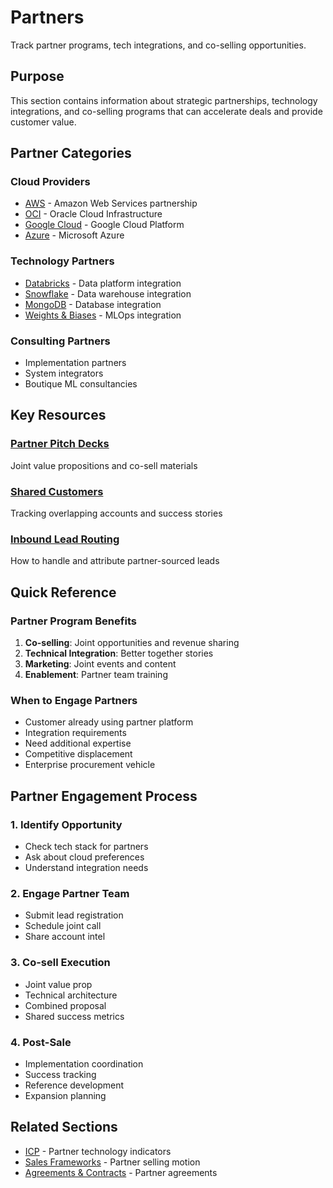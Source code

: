 # Partners

Track partner programs, tech integrations, and co-selling opportunities.

## Purpose
This section contains information about strategic partnerships, technology integrations, and co-selling programs that can accelerate deals and provide customer value.

## Partner Categories

### Cloud Providers
- [AWS](./aws/) - Amazon Web Services partnership
- [OCI](./oci/) - Oracle Cloud Infrastructure
- [Google Cloud](./gcp/) - Google Cloud Platform
- [Azure](./azure/) - Microsoft Azure

### Technology Partners
- [Databricks](./databricks/) - Data platform integration
- [Snowflake](./snowflake/) - Data warehouse integration
- [MongoDB](./mongodb/) - Database integration
- [Weights & Biases](./wandb/) - MLOps integration

### Consulting Partners
- Implementation partners
- System integrators
- Boutique ML consultancies

## Key Resources

### [Partner Pitch Decks](./partner_pitch_decks/)
Joint value propositions and co-sell materials

### [Shared Customers](./shared_customers.md)
Tracking overlapping accounts and success stories

### [Inbound Lead Routing](./inbound_lead_routing.md)
How to handle and attribute partner-sourced leads

## Quick Reference

### Partner Program Benefits
1. **Co-selling**: Joint opportunities and revenue sharing
2. **Technical Integration**: Better together stories
3. **Marketing**: Joint events and content
4. **Enablement**: Partner team training

### When to Engage Partners
- Customer already using partner platform
- Integration requirements
- Need additional expertise
- Competitive displacement
- Enterprise procurement vehicle

## Partner Engagement Process

### 1. Identify Opportunity
- Check tech stack for partners
- Ask about cloud preferences
- Understand integration needs

### 2. Engage Partner Team
- Submit lead registration
- Schedule joint call
- Share account intel

### 3. Co-sell Execution
- Joint value prop
- Technical architecture
- Combined proposal
- Shared success metrics

### 4. Post-Sale
- Implementation coordination
- Success tracking
- Reference development
- Expansion planning

## Related Sections
- [ICP](../icp/) - Partner technology indicators
- [Sales Frameworks](../sales_frameworks/) - Partner selling motion
- [Agreements & Contracts](../agreements_contracts/) - Partner agreements